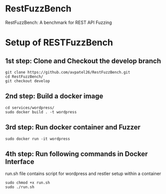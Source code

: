 # RestFuzzBench
RestFuzzBench: A benchmark for REST API Fuzzing

# Setup of RESTFuzzBench

## 1st step: Clone and Checkout the develop branch
```
git clone https://github.com/avpatel26/RestFuzzBench.git
cd RestFuzzBench/
git checkout develop
```

## 2nd step: Build a docker image

```
cd services/wordpress/
sudo docker build . -t wordpress
```

## 3rd step: Run docker container and Fuzzer

```
sudo docker run -it wordpress
```

## 4th step: Run following commands in Docker Interface

run.sh file contains script for wordpress and restler setup within a container

```
sudo chmod +x run.sh
sudo ./run.sh
```







